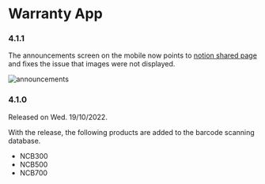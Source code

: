 # Warranty App

### 4.1.1

The announcements screen on the mobile now points to [notion shared page](https://navienukwarranty.notion.site/Announcements-2a95c39fc2664660b4ea5de112846bb4) and fixes the issue that images were not displayed.

![announcements](https://user-images.githubusercontent.com/840427/197293886-4a486770-ad30-43cf-80ca-dfeca59d913a.png)


### 4.1.0

Released on Wed. 19/10/2022.

With the release, the following products are added to the barcode scanning database.

* NCB300
* NCB500
* NCB700
 
